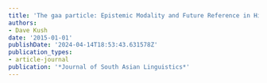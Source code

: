 ```yaml
---
title: 'The gaa particle: Epistemic Modality and Future Reference in Hindi.'
authors:
- Dave Kush
date: '2015-01-01'
publishDate: '2024-04-14T18:53:43.631578Z'
publication_types:
- article-journal
publication: '*Journal of South Asian Linguistics*'
---
```

